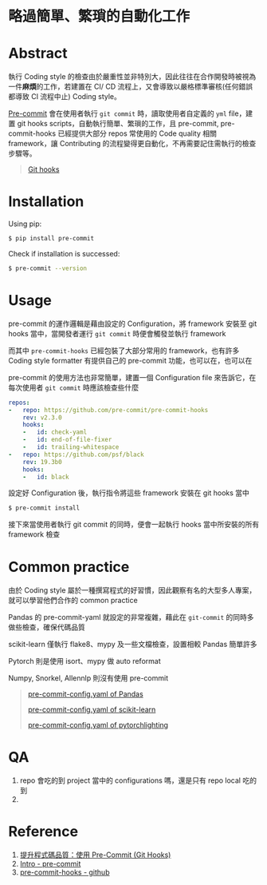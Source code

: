 # 略過簡單、繁瑣的自動化工作

# Abstract 

執行 Coding style 的檢查由於嚴重性並非特別大，因此往往在合作開發時被視為一件**麻煩**的工作，若建置在 CI/ CD 流程上，又會導致以嚴格標準審核(任何錯誤都導致 CI 流程中止) Coding style。

[Pre-commit](https://pre-commit.com/#intro) 會在使用者執行 `git commit` 時，讀取使用者自定義的 `yml` file，建置 git hooks scripts，自動執行簡單、繁瑣的工作，且 pre-commit, pre-commit-hooks 已經提供大部分 repos 常使用的 Code quality 相關 framework，讓 Contributing 的流程變得更自動化，不再需要記住需執行的檢查步驟等。

> [Git hooks](https://git-scm.com/book/zh-tw/v2/Customizing-Git-Git-Hooks)

# Installation

Using pip:
```bash
$ pip install pre-commit
```
Check if installation is successed:
```bash
$ pre-commit --version
```
# Usage

pre-commit 的運作邏輯是藉由設定的 Configuration，將 framework 安裝至 git hooks 當中，當開發者運行 `git commit` 時便會觸發並執行 framework

而其中 `pre-commit-hooks` 已經包裝了大部分常用的 framework，也有許多 Coding style formatter 有提供自己的 pre-commit 功能，也可以在，也可以在

pre-commit 的使用方法也非常簡單，建置一個 Configuration file 來告訴它，在每次使用者 `git commit` 時應該檢查些什麼
```yml
repos:
-   repo: https://github.com/pre-commit/pre-commit-hooks
    rev: v2.3.0
    hooks:
    -   id: check-yaml
    -   id: end-of-file-fixer
    -   id: trailing-whitespace
-   repo: https://github.com/psf/black
    rev: 19.3b0
    hooks:
    -   id: black
```
設定好 Configuration 後，執行指令將這些 framework 安裝在 git hooks 當中
```bash
$ pre-commit install
```
接下來當使用者執行 git commit 的同時，便會一起執行 hooks 當中所安裝的所有 framework 檢查

# Common practice

由於 Coding style 屬於一種撰寫程式的好習慣，因此觀察有名的大型多人專案，就可以學習他們合作的 common practice

Pandas 的 pre-commit-yaml 就設定的非常複雜，藉此在 `git-commit` 的同時多做些檢查，確保代碼品質

scikit-learn 僅執行 flake8、mypy 及一些文檔檢查，設置相較 Pandas 簡單許多

Pytorch 則是使用 isort、mypy 做 auto reformat

Numpy, Snorkel, Allennlp 則沒有使用 pre-commit

> [pre-commit-config.yaml of Pandas](https://github.com/pandas-dev/pandas/blob/master/.pre-commit-config.yaml) 
> 
> [pre-commit-config.yaml of scikit-learn](https://github.com/scikit-learn/scikit-learn/blob/master/.pre-commit-config.yaml)
> 
> [pre-commit-config.yaml of pytorchlighting](https://github.com/PyTorchLightning/pytorch-lightning/blob/master/.pre-commit-config.yaml)


# QA

1. repo 會吃的到 project 當中的 configurations 嗎，還是只有 repo local 吃的到
2. 

# Reference

1. [提升程式碼品質：使用 Pre-Commit (Git Hooks)](https://mropengate.blogspot.com/2019/08/pre-commit-git-hooks_4.html)
2. [Intro - pre-commit](https://pre-commit.com/#intro)
3. [pre-commit-hooks - github](https://github.com/pre-commit/pre-commit-hooks)
   